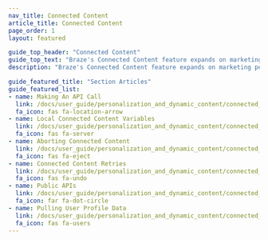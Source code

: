 ```yaml
---
nav_title: Connected Content
article_title: Connected Content
page_order: 1
layout: featured

guide_top_header: "Connected Content"
guide_top_text: "Braze's Connected Content feature expands on marketing personalization to boost customer engagement and conversions. This feature allows you to insert any information accessible via API directly into messages you send to users. Connected Content allows for pulling content either directly from your web server or from publicly accessible APIs. You can also use our Connected Content capabilities with our Technology Partners, like <b><a href='/docs/partners/data_augmentation/contextual_location/accuweather/'>AccuWeather</a></b> and <b><a href='/docs/partners/channel_extensions/localization/transifex/'>Transifex</a></b>!<br><br>In addition to the following articles listed, we also recommend checking out our <b><a href='https://lab.braze.com/connected-content'>Connected Content</a></b> LAB course."
description: "Braze's Connected Content feature expands on marketing personalization to boost customer engagement and conversions. This feature allows you to insert any information accessible via API directly into messages you send to users."

guide_featured_title: "Section Articles"
guide_featured_list:
- name: Making An API Call
  link: /docs/user_guide/personalization_and_dynamic_content/connected_content/making_an_api_call/
  fa_icon: fas fa-location-arrow
- name: Local Connected Content Variables
  link: /docs/user_guide/personalization_and_dynamic_content/connected_content/local_connected_content_variables/
  fa_icon: fas fa-server
- name: Aborting Connected Content
  link: /docs/user_guide/personalization_and_dynamic_content/connected_content/aborting_connected_content/
  fa_icon: fas fa-eject
- name: Connected Content Retries
  link: /docs/user_guide/personalization_and_dynamic_content/connected_content/connected_content_retries/
  fa_icon: fas fa-undo
- name: Public APIs
  link: /docs/user_guide/personalization_and_dynamic_content/connected_content/public_apis/
  fa_icon: far fa-dot-circle
- name: Pulling User Profile Data
  link: /docs/user_guide/personalization_and_dynamic_content/connected_content/user_profile_fields_connected_content/
  fa_icon: fas fa-users
---
```


<br><br>

[16]: [success@braze.com](mailto:success@braze.com)
